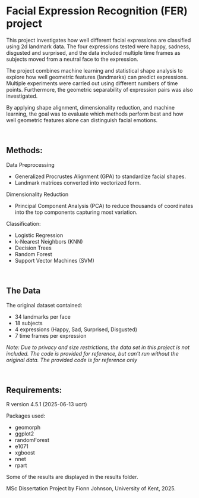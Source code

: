 # **Facial Expression Recognition (FER) project**


This project investigates how well different facial expressions are classified using 2d landmark data. The four expressions 
tested were happy, sadness, disgusted and surprised, and the data included multiple time frames as subjects moved from a neutral 
face to the expression. 

The project combines machine learning and statistical shape analysis to explore how well geometric features (landmarks) can
predict expressions. Multiple experiments were carried out using different numbers of time points. Furthermore, the geometric 
separability of expression pairs was also investigated.

By applying shape alignment, dimensionality reduction, and machine learning, the goal was to evaluate which methods perform 
best and how well geometric features alone can distinguish facial emotions.

<br/>

## Methods:

Data Preprocessing  
- Generalized Procrustes Alignment (GPA) to standardize facial shapes.  
- Landmark matrices converted into vectorized form.

Dimensionality Reduction  
- Principal Component Analysis (PCA) to reduce thousands of coordinates into the top components capturing most variation.

Classification:  
- Logistic Regression  
- k-Nearest Neighbors (KNN)  
- Decision Trees  
- Random Forest  
- Support Vector Machines (SVM)  
<br/>

## The Data
The original dataset contained:  
- 34 landmarks per face  
- 18 subjects  
- 4 expressions (Happy, Sad, Surprised, Disgusted)  
- 7 time frames per expression  

*Note: Due to privacy and size restrictions, the data set in this project is not included. The code is provided for reference, but can't run without the original data.
The provided code is for reference only* 

<br/>

## Requirements:
R version 4.5.1 (2025-06-13 ucrt)

Packages used:
- geomorph
- ggplot2
- randomForest
- e1071
- xgboost
- nnet
- rpart

Some of the results are displayed in the results folder.


MSc Dissertation Project by Fionn Johnson, University of Kent, 2025.
